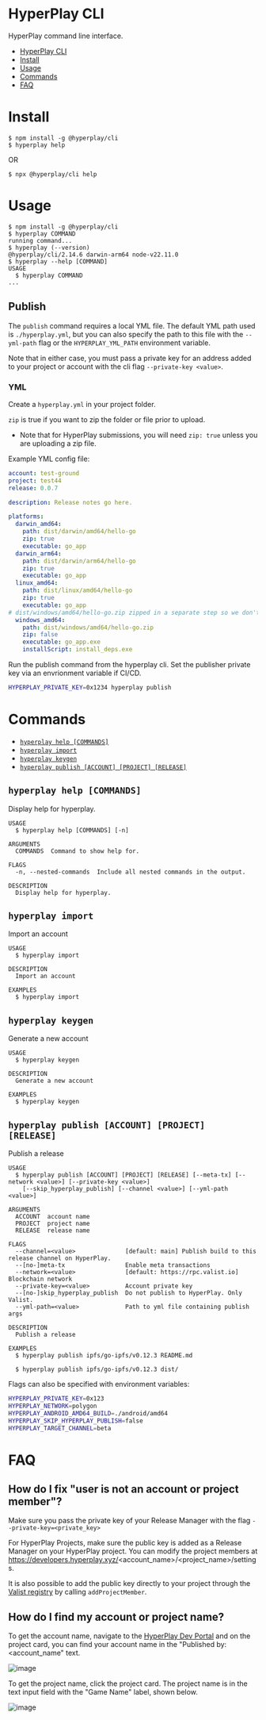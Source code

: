 # HyperPlay CLI

HyperPlay command line interface.

<!-- toc -->
* [HyperPlay CLI](#hyperplay-cli)
* [Install](#install)
* [Usage](#usage)
* [Commands](#commands)
* [FAQ](#faq)
<!-- tocstop -->

# Install 

<!-- install -->
```sh-session
$ npm install -g @hyperplay/cli
$ hyperplay help
```
OR
```sh-session
$ npx @hyperplay/cli help
```
<!-- installstop -->

# Usage

<!-- usage -->
```sh-session
$ npm install -g @hyperplay/cli
$ hyperplay COMMAND
running command...
$ hyperplay (--version)
@hyperplay/cli/2.14.6 darwin-arm64 node-v22.11.0
$ hyperplay --help [COMMAND]
USAGE
  $ hyperplay COMMAND
...
```
<!-- usagestop -->

## Publish

The `publish` command requires a local YML file. The default YML path used is `./hyperplay.yml`, but you can also specify the path to this file with the `--yml-path` flag or the `HYPERPLAY_YML_PATH` environment variable.

Note that in either case, you must pass a private key for an address added to your project or account with the cli flag `--private-key <value>`.

### YML
Create a `hyperplay.yml` in your project folder.

`zip` is true if you want to zip the folder or file prior to upload.
- Note that for HyperPlay submissions, you will need `zip: true` unless you are uploading a zip file.

Example YML config file:
```yml
account: test-ground
project: test44
release: 0.0.7

description: Release notes go here.

platforms:
  darwin_amd64: 
    path: dist/darwin/amd64/hello-go
    zip: true
    executable: go_app
  darwin_arm64: 
    path: dist/darwin/arm64/hello-go
    zip: true
    executable: go_app
  linux_amd64: 
    path: dist/linux/amd64/hello-go
    zip: true
    executable: go_app
# dist/windows/amd64/hello-go.zip zipped in a separate step so we don't need to zip with the cli
  windows_amd64: 
    path: dist/windows/amd64/hello-go.zip
    zip: false
    executable: go_app.exe
    installScript: install_deps.exe

```

Run the publish command from the hyperplay cli. Set the publisher private key via an envrionment variable if CI/CD.
```bash
HYPERPLAY_PRIVATE_KEY=0x1234 hyperplay publish
```

# Commands
<!-- commands -->
* [`hyperplay help [COMMANDS]`](#hyperplay-help-commands)
* [`hyperplay import`](#hyperplay-import)
* [`hyperplay keygen`](#hyperplay-keygen)
* [`hyperplay publish [ACCOUNT] [PROJECT] [RELEASE]`](#hyperplay-publish-account-project-release)

## `hyperplay help [COMMANDS]`

Display help for hyperplay.

```
USAGE
  $ hyperplay help [COMMANDS] [-n]

ARGUMENTS
  COMMANDS  Command to show help for.

FLAGS
  -n, --nested-commands  Include all nested commands in the output.

DESCRIPTION
  Display help for hyperplay.
```

## `hyperplay import`

Import an account

```
USAGE
  $ hyperplay import

DESCRIPTION
  Import an account

EXAMPLES
  $ hyperplay import
```

## `hyperplay keygen`

Generate a new account

```
USAGE
  $ hyperplay keygen

DESCRIPTION
  Generate a new account

EXAMPLES
  $ hyperplay keygen
```

## `hyperplay publish [ACCOUNT] [PROJECT] [RELEASE]`

Publish a release

```
USAGE
  $ hyperplay publish [ACCOUNT] [PROJECT] [RELEASE] [--meta-tx] [--network <value>] [--private-key <value>]
    [--skip_hyperplay_publish] [--channel <value>] [--yml-path <value>]

ARGUMENTS
  ACCOUNT  account name
  PROJECT  project name
  RELEASE  release name

FLAGS
  --channel=<value>              [default: main] Publish build to this release channel on HyperPlay.
  --[no-]meta-tx                 Enable meta transactions
  --network=<value>              [default: https://rpc.valist.io] Blockchain network
  --private-key=<value>          Account private key
  --[no-]skip_hyperplay_publish  Do not publish to HyperPlay. Only Valist.
  --yml-path=<value>             Path to yml file containing publish args

DESCRIPTION
  Publish a release

EXAMPLES
  $ hyperplay publish ipfs/go-ipfs/v0.12.3 README.md

  $ hyperplay publish ipfs/go-ipfs/v0.12.3 dist/
```

<!-- commandsstop -->

Flags can also be specified with environment variables:
```bash
HYPERPLAY_PRIVATE_KEY=0x123
HYPERPLAY_NETWORK=polygon
HYPERPLAY_ANDROID_AMD64_BUILD=./android/amd64
HYPERPLAY_SKIP_HYPERPLAY_PUBLISH=false
HYPERPLAY_TARGET_CHANNEL=beta
```

# FAQ

## How do I fix "user is not an account or project member"?

Make sure you pass the private key of your Release Manager with the flag `--private-key=<private_key>` 

For HyperPlay Projects, make sure the public key is added as a Release Manager on your HyperPlay project. You can modify the project members at https://developers.hyperplay.xyz/<account_name>/<project_name>/settings.

It is also possible to add the public key directly to your project through the [Valist registry](https://polygonscan.com/address/0xd504d012d78b81fa27288628f3fc89b0e2f56e24) by calling `addProjectMember`.

## How do I find my account or project name?

To get the account name, navigate to the [HyperPlay Dev Portal](https://developers.hyperplay.xyz) and on the project card, you can find your account name in the "Published by: <account_name" text.

![image](https://raw.githubusercontent.com/HyperPlay-Gaming/cli/main/public/account_name.png)

To get the project name, click the project card. The project name is in the text input field with the "Game Name" label, shown below.

![image](https://raw.githubusercontent.com/HyperPlay-Gaming/cli/main/public/project_name.png)
